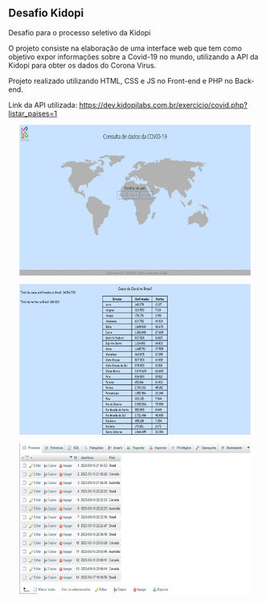 ## Desafio Kidopi

 Desafio para o processo seletivo da Kidopi
 
 O projeto consiste na elaboração de uma interface web que tem como objetivo expor informações sobre a Covid-19 no mundo, utilizando a API da Kidopi para obter os dados  do Corona Virus. 
 
 Projeto realizado utilizando HTML, CSS e JS no Front-end e PHP no Back-end. 
 
 Link da API utilizada: https://dev.kidopilabs.com.br/exercicio/covid.php?listar_paises=1
 
 <p align= "center">
  <img width="460" height="300" src="src/assets/to_readme/index.jpg"
 </p>
 <p align= "center">
  <img width="460" height="300" src="src/assets/to_readme/dados.jpg"
 </p>
  <p align= "center">
  <img width="460" height="300" src="src/assets/to_readme/bd.jpg"
 </p>
